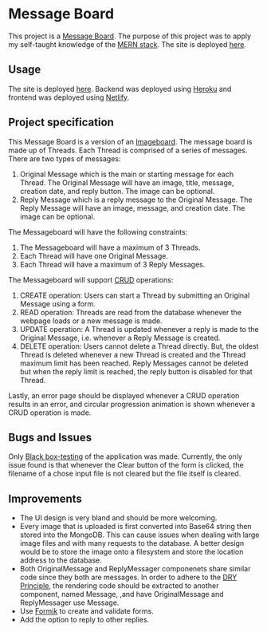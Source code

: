 # Message Board
This project is a [Message Board](https://en.wikipedia.org/wiki/Internet_forum). The purpose of this project was to apply my self-taught knowledge of the [MERN stack](https://www.mongodb.com/mern-stack). The site is deployed [here](https://determined-ride-a26e1f.netlify.app/).
## Usage
The site is deployed [here](https://determined-ride-a26e1f.netlify.app/). Backend was deployed using [Heroku](https://www.heroku.com/free) and frontend was deployed using [Netlify](https://www.netlify.com/).
## Project specification
This Message Board is a version of an [Imageboard](https://en.wikipedia.org/wiki/Imageboard). The message board is made up of Threads. Each Thread is comprised of a series of messages. There are two types of messages:
1. Original Message which is the main or starting message for each Thread. The Original Message will have an image, title, message, creation date, and reply button. The image can be optional.
2. Reply Message which is a reply message to the Original Message. The Reply Message will have an image, message, and creation date. The image can be optional.

The Messageboard will have the following constraints:
1. The Messageboard will have a maximum of 3 Threads.
2. Each Thread will have one Original Message.
3. Each Thread will have a maximum of 3 Reply Messages.

The Messageboard will support [CRUD](https://en.wikipedia.org/wiki/Create,_read,_update_and_delete) operations:
1. CREATE operation: Users can start a Thread by submitting an Original Message using a form.
2. READ operation: Threads are read from the database whenever the webpage loads or a new message is made.
3. UPDATE operation: A Thread is updated whenever a reply is made to the Original Message, i.e. whenever a Reply Message is created.
4. DELETE operation: Users cannot delete a Thread directly. But, the oldest Thread is deleted whenever a new Thread is created and the Thread maximum limit has been reached. Reply Messages cannot be deleted but when the reply limit is reached, the reply button is disabled for that Thread. 

Lastly, an error page should be displayed whenever a CRUD operation results in an error, and circular progression animation is shown whenever a CRUD operation is made.

## Bugs and Issues
Only [Black box-testing](https://en.wikipedia.org/wiki/Black-box_testing) of the application was made. Currently, the only issue found is that whenever the Clear button of the form is clicked, the filename of a chose input file is not cleared but the file itself is cleared. 

## Improvements

* The UI design is very bland and should be more welcoming.
* Every image that is uploaded is first converted into Base64 string then stored into the MongoDB. This can cause issues when dealing with large image files and with many requests to the database. A better design would be to store the image onto a filesystem and store the location address to the database.
* Both OriginalMessage and ReplyMessager componenets share similar code since they both are messages. In order to adhere to the [DRY Principle](https://en.wikipedia.org/wiki/Don%27t_repeat_yourself), the rendering code should be extracted to another component, named Message, ,and have OriginalMessage and ReplyMessager use Message.
* Use [Formik](https://formik.org/) to create and validate forms.
* Add the option to reply to other replies. 
